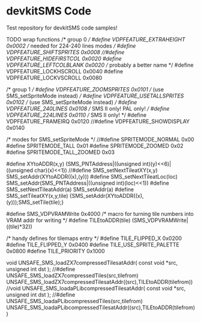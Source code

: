 # devkitSMS Code
Test repository for devkitSMS code samples!


TODO wrap functions
/* group 0 */
#define VDPFEATURE_EXTRAHEIGHT      0x0002     /* needed for 224-240 lines modes */
#define VDPFEATURE_SHIFTSPRITES     0x0008
//#define VDPFEATURE_HIDEFIRSTCOL     0x0020
#define VDPFEATURE_LEFTCOLBLANK     0x0020     /* probably a better name */
#define VDPFEATURE_LOCKHSCROLL      0x0040
#define VDPFEATURE_LOCKVSCROLL      0x0080

/* group 1 */
#define VDPFEATURE_ZOOMSPRITES      0x0101     /* (use SMS_setSpriteMode instead) */
#define VDPFEATURE_USETALLSPRITES   0x0102     /* (use SMS_setSpriteMode instead) */
#define VDPFEATURE_240LINES         0x0108     /*  SMS II only! PAL only! */
#define VDPFEATURE_224LINES         0x0110     /*  SMS II only! */
#define VDPFEATURE_FRAMEIRQ         0x0120
//#define VDPFEATURE_SHOWDISPLAY      0x0140

/* modes for SMS_setSpriteMode */
//#define SPRITEMODE_NORMAL         0x00
#define SPRITEMODE_TALL           0x01
#define SPRITEMODE_ZOOMED         0x02
#define SPRITEMODE_TALL_ZOOMED    0x03


#define XYtoADDR(x,y)             (SMS_PNTAddress|((unsigned int)(y)<<6)|((unsigned char)(x)<<1))
//#define SMS_setNextTileatXY(x,y)  SMS_setAddr(XYtoADDR((x),(y)))
#define SMS_setNextTileatLoc(loc) SMS_setAddr(SMS_PNTAddress|((unsigned int)(loc)<<1))
#define SMS_setNextTileatAddr(a)  SMS_setAddr(a)
#define SMS_setTileatXY(x,y,tile) {SMS_setAddr(XYtoADDR((x),(y)));SMS_setTile(tile);}



#define SMS_VDPVRAMWrite          0x4000
/* macro for turning tile numbers into VRAM addr for writing */
#define TILEtoADDR(tile)          (SMS_VDPVRAMWrite|((tile)*32))

/* handy defines for tilemaps entry */
#define TILE_FLIPPED_X            0x0200
#define TILE_FLIPPED_Y            0x0400
#define TILE_USE_SPRITE_PALETTE   0x0800
#define TILE_PRIORITY             0x1000



void UNSAFE_SMS_loadZX7compressedTilesatAddr( const void *src, unsigned int dst );
//#define UNSAFE_SMS_loadZX7compressedTiles(src,tilefrom) UNSAFE_SMS_loadZX7compressedTilesatAddr((src),TILEtoADDR(tilefrom))
//void UNSAFE_SMS_loadaPLibcompressedTilesatAddr( const void *src, unsigned int dst );
//#define UNSAFE_SMS_loadaPLibcompressedTiles(src,tilefrom) UNSAFE_SMS_loadaPLibcompressedTilesatAddr((src),TILEtoADDR(tilefrom))